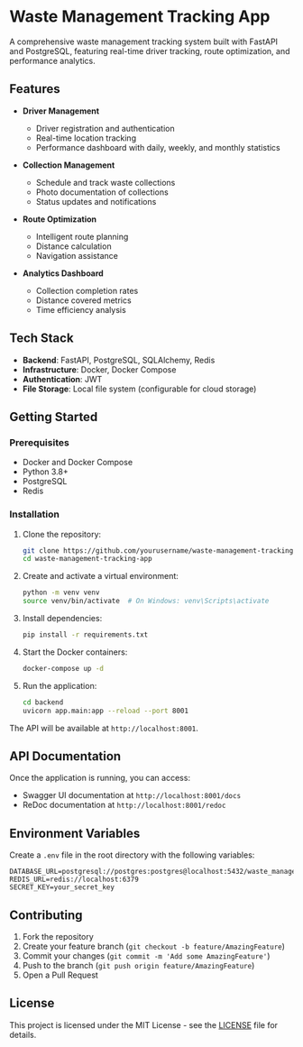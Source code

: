 # Waste Management Tracking App

A comprehensive waste management tracking system built with FastAPI and PostgreSQL, featuring real-time driver tracking, route optimization, and performance analytics.

## Features

- **Driver Management**
  - Driver registration and authentication
  - Real-time location tracking
  - Performance dashboard with daily, weekly, and monthly statistics

- **Collection Management**
  - Schedule and track waste collections
  - Photo documentation of collections
  - Status updates and notifications

- **Route Optimization**
  - Intelligent route planning
  - Distance calculation
  - Navigation assistance

- **Analytics Dashboard**
  - Collection completion rates
  - Distance covered metrics
  - Time efficiency analysis

## Tech Stack

- **Backend**: FastAPI, PostgreSQL, SQLAlchemy, Redis
- **Infrastructure**: Docker, Docker Compose
- **Authentication**: JWT
- **File Storage**: Local file system (configurable for cloud storage)

## Getting Started

### Prerequisites

- Docker and Docker Compose
- Python 3.8+
- PostgreSQL
- Redis

### Installation

1. Clone the repository:
   ```bash
   git clone https://github.com/yourusername/waste-management-tracking-app.git
   cd waste-management-tracking-app
   ```

2. Create and activate a virtual environment:
   ```bash
   python -m venv venv
   source venv/bin/activate  # On Windows: venv\Scripts\activate
   ```

3. Install dependencies:
   ```bash
   pip install -r requirements.txt
   ```

4. Start the Docker containers:
   ```bash
   docker-compose up -d
   ```

5. Run the application:
   ```bash
   cd backend
   uvicorn app.main:app --reload --port 8001
   ```

The API will be available at `http://localhost:8001`.

## API Documentation

Once the application is running, you can access:
- Swagger UI documentation at `http://localhost:8001/docs`
- ReDoc documentation at `http://localhost:8001/redoc`

## Environment Variables

Create a `.env` file in the root directory with the following variables:

```env
DATABASE_URL=postgresql://postgres:postgres@localhost:5432/waste_management
REDIS_URL=redis://localhost:6379
SECRET_KEY=your_secret_key
```

## Contributing

1. Fork the repository
2. Create your feature branch (`git checkout -b feature/AmazingFeature`)
3. Commit your changes (`git commit -m 'Add some AmazingFeature'`)
4. Push to the branch (`git push origin feature/AmazingFeature`)
5. Open a Pull Request

## License

This project is licensed under the MIT License - see the [LICENSE](LICENSE) file for details.

